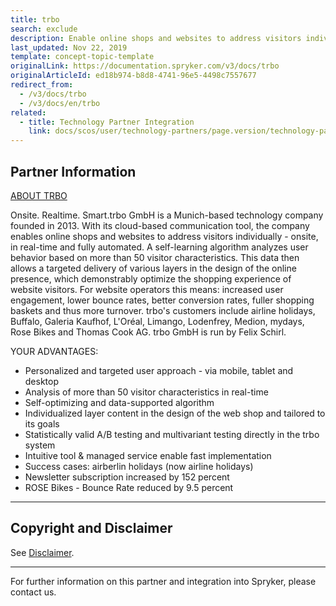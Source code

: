 ```yaml
---
title: trbo
search: exclude
description: Enable online shops and websites to address visitors individually - onsite, in real-time and fully automated by integrating trbo into the Spryker Commerce OS.
last_updated: Nov 22, 2019
template: concept-topic-template
originalLink: https://documentation.spryker.com/v3/docs/trbo
originalArticleId: ed18b974-b8d8-4741-96e5-4498c7557677
redirect_from:
  - /v3/docs/trbo
  - /v3/docs/en/trbo
related:
  - title: Technology Partner Integration
    link: docs/scos/user/technology-partners/page.version/technology-partners.html
---
```


## Partner Information
[ABOUT TRBO](https://www.trbo.com/en/) 

Onsite. Realtime. Smart.trbo GmbH is a Munich-based technology company founded in 2013. With its cloud-based communication tool, the company enables online shops and websites to address visitors individually - onsite, in real-time and fully automated. A self-learning algorithm analyzes user behavior based on more than 50 visitor characteristics. This data then allows a targeted delivery of various layers in the design of the online presence, which demonstrably optimize the shopping experience of website visitors. For website operators this means: increased user engagement, lower bounce rates, better conversion rates, fuller shopping baskets and thus more turnover. trbo's customers include airline holidays, Buffalo, Galeria Kaufhof, L'Oréal, Limango, Lodenfrey, Medion, mydays, Rose Bikes and Thomas Cook AG. trbo GmbH is run by Felix Schirl. 

YOUR ADVANTAGES:

* Personalized and targeted user approach - via mobile, tablet and desktop
* Analysis of more than 50 visitor characteristics in real-time
* Self-optimizing and data-supported algorithm
* Individualized layer content in the design of the web shop and tailored to its goals
* Statistically valid A/B testing and multivariant testing directly in the trbo system
* Intuitive tool & managed service enable fast implementation
* Success cases: airberlin holidays (now airline holidays)
* Newsletter subscription increased by 152 percent
* ROSE Bikes - Bounce Rate reduced by 9.5 percent 

---

## Copyright and Disclaimer

See [Disclaimer](https://github.com/spryker/spryker-documentation).

---
For further information on this partner and integration into Spryker, please contact us.

<div class="hubspot-forms hubspot-forms--docs">
<div class="hubspot-form" id="hubspot-partners-1">
            <div class="script-embed" data-code="
                                            hbspt.forms.create({
				                                portalId: '2770802',
				                                formId: '163e11fb-e833-4638-86ae-a2ca4b929a41',
              	                                onFormReady: function() {
              		                                const hbsptInit = new CustomEvent('hbsptInit', {bubbles: true});
              		                                document.querySelector('#hubspot-partners-1').dispatchEvent(hbsptInit);
              	                                }
				                            });
            "></div>
</div>
</div>

